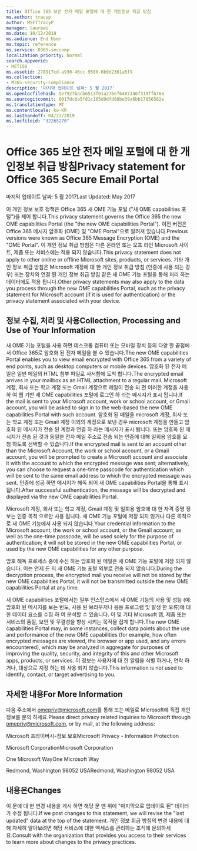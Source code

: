 ```yaml
---
title: Office 365 보안 전자 메일 포털에 대 한 개인정보 취급 방침
ms.author: tracyp
author: MSFTTracyP
manager: laurawi
ms.date: 10/12/2018
ms.audience: End User
ms.topic: reference
ms.service: O365-seccomp
localization_priority: Normal
search.appverid:
- MET150
ms.assetid: 278917cd-a930-46cc-9580-6b9d2361a5f9
ms.collection:
- M365-security-compliance
description: '마지막 업데이트 날짜: 5 월 2017'
ms.openlocfilehash: 5e7927bacb6513f01a276ef6487346f319ffb704
ms.sourcegitcommit: 0017dc6a5f81c165d9dfd88be39a6bb17856582e
ms.translationtype: MT
ms.contentlocale: ko-KR
ms.lasthandoff: 04/23/2019
ms.locfileid: "32265270"
---
```

# <a name="privacy-statement-for-office-365-secure-email-portal"></a><span data-ttu-id="5e850-103">Office 365 보안 전자 메일 포털에 대 한 개인정보 취급 방침</span><span class="sxs-lookup"><span data-stu-id="5e850-103">Privacy statement for Office 365 Secure Email Portal</span></span>

<span data-ttu-id="5e850-104">마지막 업데이트 날짜: 5 월 2017</span><span class="sxs-lookup"><span data-stu-id="5e850-104">Last Updated: May 2017</span></span>
  
<span data-ttu-id="5e850-105">이 개인 정보 보호 정책은 Office 365 새 OME 기능 포털 ("새 OME capabilities 포털")을 제어 합니다.</span><span class="sxs-lookup"><span data-stu-id="5e850-105">This privacy statement governs the Office 365 the new OME capabilities Portal (the "the new OME capabilities Portal").</span></span> <span data-ttu-id="5e850-106">이전 버전은 Office 365 메시지 암호화 (OME) 및 "OME Portal"으로 알려져 있습니다.</span><span class="sxs-lookup"><span data-stu-id="5e850-106">Previous versions were known as Office 365 Message Encryption (OME) and the "OME Portal".</span></span> <span data-ttu-id="5e850-107">이 개인 정보 취급 방침은 다른 온라인 또는 오프 라인 Microsoft 사이트, 제품 또는 서비스에는 적용 되지 않습니다.</span><span class="sxs-lookup"><span data-stu-id="5e850-107">This privacy statement does not apply to other online or offline Microsoft sites, products, or services.</span></span> <span data-ttu-id="5e850-108">기타 개인 정보 취급 방침은 Microsoft 계정에 대 한 개인 정보 취급 방침 (인증에 사용 되는 경우) 또는 장치와 연결 된 개인 정보 취급 방침 같은 새 OME 기능 포털을 통해 처리 하는 데이터에도 적용 됩니다.</span><span class="sxs-lookup"><span data-stu-id="5e850-108">Other privacy statements may also apply to the data you process through the new OME capabilities Portal, such as the privacy statement for Microsoft account (if it is used for authentication) or the privacy statement associated with your device.</span></span>
  
## <a name="collection-processing-and-use-of-your-information"></a><span data-ttu-id="5e850-109">정보 수집, 처리 및 사용</span><span class="sxs-lookup"><span data-stu-id="5e850-109">Collection, Processing and Use of Your Information</span></span>

<span data-ttu-id="5e850-110">새 OME 기능 포털을 사용 하면 데스크톱 컴퓨터 또는 모바일 장치 등의 다양 한 끝점에서 Office 365로 암호화 된 전자 메일을 볼 수 있습니다.</span><span class="sxs-lookup"><span data-stu-id="5e850-110">The new OME capabilities Portal enables you to view email encrypted with Office 365 from a variety of end points, such as desktop computers or mobile devices.</span></span> <span data-ttu-id="5e850-111">암호화 된 전자 메일은 일반 메일의 HTML 첨부 파일로 사서함에 도착 합니다.</span><span class="sxs-lookup"><span data-stu-id="5e850-111">The encrypted email arrives in your mailbox as an HTML attachment to a regular mail.</span></span> <span data-ttu-id="5e850-112">Microsoft 계정, 회사 또는 학교 계정 또는 Gmail 계정으로 메일이 전송 되 면 이러한 계정을 사용 하 여 웹 기반 새 OME capabilities 포털에 로그인 하 라는 메시지가 표시 됩니다.</span><span class="sxs-lookup"><span data-stu-id="5e850-112">If the mail is sent to your Microsoft account, work or school account, or Gmail account, you will be asked to sign in to the web-based the new OME capabilities Portal with such account.</span></span> <span data-ttu-id="5e850-113">암호화 된 메일을 microsoft 계정, 회사 또는 학교 계정 또는 Gmail 계정 이외의 계정으로 보낸 경우 microsoft 계정을 만들고 암호화 된 메시지가 전송 된 계정과 연결 하 라는 메시지가 표시 됩니다. 또는 암호화 된 메시지가 전송 된 것과 동일한 전자 메일 주소로 전송 되는 인증에 대해 일회용 암호를 요청 하도록 선택할 수 있습니다.</span><span class="sxs-lookup"><span data-stu-id="5e850-113">If the encrypted mail is sent to an account other than the Microsoft Account, the work or school account, or a Gmail account, you will be prompted to create a Microsoft account and associate it with the account to which the encrypted message was sent; alternatively, you can choose to request a one-time passcode for authentication which will be sent to the same email address to which the encrypted message was sent.</span></span> <span data-ttu-id="5e850-114">인증에 성공 하면 메시지가 해독 되어 새 OME capabilities Portal을 통해 표시 됩니다.</span><span class="sxs-lookup"><span data-stu-id="5e850-114">After successful authentication, the message will be decrypted and displayed via the new OME capabilities Portal.</span></span>
  
<span data-ttu-id="5e850-115">Microsoft 계정, 회사 또는 학교 계정, Gmail 계정 및 일회용 암호에 대 한 자격 증명 정보는 인증 목적 으로만 사용 됩니다. 새 OME 기능 포털에 저장 되지 않거나 다른 목적으로 새 OME 기능에서 사용 되지 않습니다.</span><span class="sxs-lookup"><span data-stu-id="5e850-115">Your credential information to the Microsoft account, the work or school account, or the Gmail account, as well as the one-time passcode, will be used solely for the purpose of authentication; it will not be stored in the new OME capabilities Portal, or used by the new OME capabilities for any other purpose.</span></span>
  
<span data-ttu-id="5e850-116">암호 해독 프로세스 중에 수신 하는 암호화 된 메일은 새 OME 기능 포털에 저장 되지 않습니다. 이는 언제 든 지 새 OME 기능 포털 외부로 전송 되지 않습니다.</span><span class="sxs-lookup"><span data-stu-id="5e850-116">During the decryption process, the encrypted mail you receive will not be stored by the new OME capabilities Portal; it will not be transmitted outside the new OME capabilities Portal at any time.</span></span>
  
<span data-ttu-id="5e850-117">새 OME capabilities 포털에서는 일부 인스턴스에서 새 OME 기능의 사용 및 성능 (예: 암호화 된 메시지를 보는 빈도, 사용 된 브라우저나 응용 프로그램 및 발생 한 오류)에 대 한 데이터 요소를 수집 하 여 분석할 수 있습니다. 이 및 기타 Microsoft 앱, 제품 또는 서비스의 품질, 보안 및 무결성을 향상 시키는 목적을 집계 합니다.</span><span class="sxs-lookup"><span data-stu-id="5e850-117">The new OME capabilities Portal may, in some instances, collect data points about the use and performance of the new OME capabilities (for example, how often encrypted messages are viewed, the browser or app used, and any errors encountered), which may be analyzed in aggregate for purposes of improving the quality, security, and integrity of this and other Microsoft apps, products, or services.</span></span> <span data-ttu-id="5e850-118">이 정보는 사용자에 대 한 알림을 식별 하거나, 연락 하거나, 대상으로 지정 하는 데 사용 되지 않습니다.</span><span class="sxs-lookup"><span data-stu-id="5e850-118">This information is not used to identify, contact, or target advertising to you.</span></span>
  
## <a name="for-more-information"></a><span data-ttu-id="5e850-119">자세한 내용</span><span class="sxs-lookup"><span data-stu-id="5e850-119">For More Information</span></span>

<span data-ttu-id="5e850-120">다음 주소에서 [omepriv@microsoft.com](mailto:omepriv@microsoft.com)를 통해 또는 메일로 Microsoft에 직접 개인 정보를 문의 하세요.</span><span class="sxs-lookup"><span data-stu-id="5e850-120">Please direct privacy related inquiries to Microsoft through [omepriv@microsoft.com](mailto:omepriv@microsoft.com), or by mail, at the following address:</span></span>
  
<span data-ttu-id="5e850-121">Microsoft 프라이버시-정보 보호</span><span class="sxs-lookup"><span data-stu-id="5e850-121">Microsoft Privacy - Information Protection</span></span>
  
<span data-ttu-id="5e850-122">Microsoft Corporation</span><span class="sxs-lookup"><span data-stu-id="5e850-122">Microsoft Corporation</span></span>
  
<span data-ttu-id="5e850-123">One Microsoft Way</span><span class="sxs-lookup"><span data-stu-id="5e850-123">One Microsoft Way</span></span>
  
<span data-ttu-id="5e850-124">Redmond, Washington 98052 USA</span><span class="sxs-lookup"><span data-stu-id="5e850-124">Redmond, Washington 98052 USA</span></span>
  
## <a name="changes"></a><span data-ttu-id="5e850-125">내용은</span><span class="sxs-lookup"><span data-stu-id="5e850-125">Changes</span></span>

<span data-ttu-id="5e850-126">이 문에 대 한 변경 내용을 게시 하면 해당 문 맨 위에 "마지막으로 업데이트 된" 데이터가 수정 됩니다.</span><span class="sxs-lookup"><span data-stu-id="5e850-126">If we post changes to this statement, we will revise the "last updated" data at the top of the statement.</span></span> <span data-ttu-id="5e850-127">개인 정보 취급 방침의 변경 내용에 대해 자세히 알아보려면 해당 서비스에 대한 액세스를 관리하는 조직에 문의하세요.</span><span class="sxs-lookup"><span data-stu-id="5e850-127">Consult with the organization that provides you access to their services to learn more about changes to the privacy practices.</span></span>
  

